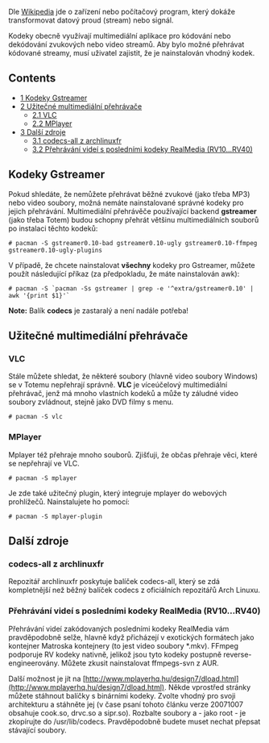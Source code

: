 Dle [Wikipedia](https://en.wikipedia.org/wiki/Kodek "wikipedia:Kodek") jde o zařízení nebo počítačový program, který dokáže transformovat datový proud (stream) nebo signál.

Kodeky obecně využívají multimediální aplikace pro kódování nebo dekódování zvukových nebo video streamů. Aby bylo možné přehrávat kódované streamy, musí uživatel zajistit, že je nainstalován vhodný kodek.

## Contents

*   [1 Kodeky Gstreamer](#Kodeky_Gstreamer)
*   [2 Užitečné multimediální přehrávače](#Užitečné_multimediální_přehrávače)
    *   [2.1 VLC](#VLC)
    *   [2.2 MPlayer](#MPlayer)
*   [3 Další zdroje](#Další_zdroje)
    *   [3.1 codecs-all z archlinuxfr](#codecs-all_z_archlinuxfr)
    *   [3.2 Přehrávání videí s posledními kodeky RealMedia (RV10...RV40)](#Přehrávání_videí_s_posledními_kodeky_RealMedia_(RV10...RV40))

## Kodeky Gstreamer

Pokud shledáte, že nemůžete přehrávat běžné zvukové (jako třeba MP3) nebo video soubory, možná nemáte nainstalované správné kodeky pro jejich přehrávání. Multimediální přehrávěče používající backend **gstreamer** (jako třeba Totem) budou schopny přehrát většinu multimediálních souborů po instalaci těchto kodeků:

```
# pacman -S gstreamer0.10-bad gstreamer0.10-ugly gstreamer0.10-ffmpeg gstreamer0.10-ugly-plugins

```

V případě, že chcete nainstalovat **všechny** kodeky pro Gstreamer, můžete použít následující příkaz (za předpokladu, že máte nainstalován awk):

```
# pacman -S `pacman -Ss gstreamer | grep -e '^extra/gstreamer0.10' | awk '{print $1}'`

```

**Note:** Balík **codecs** je zastaralý a není nadále potřeba!

## Užitečné multimediální přehrávače

### VLC

Stále můžete shledat, že některé soubory (hlavně video soubory Windows) se v Totemu nepřehrají správně. **VLC** je víceúčelový multimediální přehrávač, jenž má mnoho vlastních kodeků a může ty záludné video soubory zvládnout, stejně jako DVD filmy s menu.

```
# pacman -S vlc

```

### MPlayer

Mplayer též přehraje mnoho souborů. Zjišťuji, že občas přehraje věci, které se nepřehrají ve VLC.

```
# pacman -S mplayer

```

Je zde také užitečný plugin, který integruje mplayer do webových prohlížečů. Nainstalujete ho pomocí:

```
# pacman -S mplayer-plugin

```

## Další zdroje

### codecs-all z archlinuxfr

Repozitář archlinuxfr poskytuje balíček codecs-all, který se zdá kompletnější než běžný balíček codecs z oficiálních repozitářů Arch Linuxu.

### Přehrávání videí s posledními kodeky RealMedia (RV10...RV40)

Přehrávání videí zakódovaných posledními kodeky RealMedia vám pravděpodobně selže, hlavně když přicházejí v exotických formátech jako kontejner Matroska kontejnery (to jest video soubory *.mkv). FFmpeg podporuje RV kodeky nativně, jelikož jsou tyto kodeky postupně reverse-engineerovány. Můžete zkusit nainstalovat ffmpegs-svn z AUR.

Další možnost je jít na [http://www.mplayerhq.hu/design7/dload.html](http://www.mplayerhq.hu/design7/dload.html). Někde vprostřed stránky můžete stáhnout balíčky s binárními kodeky. Zvolte vhodný pro svoji architekturu a stáhněte jej (v čase psaní tohoto článku verze 20071007 obsahuje cook.so, drvc.so a sipr.so). Rozbalte soubory a - jako root - je zkopírujte do /usr/lib/codecs. Pravděpodobně budete muset nechat přepsat stávající soubory.